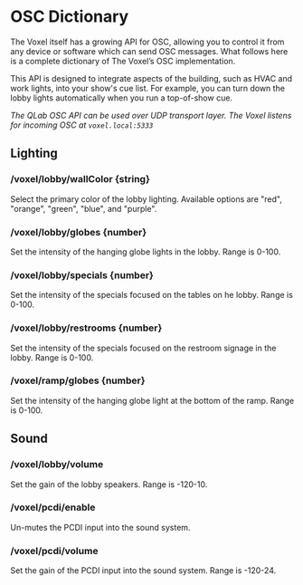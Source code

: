 # OSC Dictionary

The Voxel itself has a growing API for OSC, allowing you to control it from any device or software which can send OSC messages. What follows here is a complete dictionary of The Voxel’s OSC implementation.

This API is designed to integrate aspects of the building, such as HVAC and work lights, into your show's cue list. For example, you can turn down the lobby lights automatically when you run a top-of-show cue.

*The QLab OSC API can be used over UDP transport layer. The Voxel listens for incoming OSC at `voxel.local:5333`*

## Lighting

### /voxel/lobby/wallColor {string}
Select the primary color of the lobby lighting. Available options are "red", "orange", "green", "blue", and "purple".

### /voxel/lobby/globes {number}
Set the intensity of the hanging globe lights in the lobby. Range is 0-100.

### /voxel/lobby/specials {number}
Set the intensity of the specials focused on the tables on he lobby. Range is 0-100.

### /voxel/lobby/restrooms {number}
Set the intensity of the specials focused on the restroom signage in the lobby. Range is 0-100.

### /voxel/ramp/globes {number}
Set the intensity of the hanging globe light at the bottom of the ramp. Range is 0-100.

## Sound

### /voxel/lobby/volume
Set the gain of the lobby speakers. Range is -120-10. 

### /voxel/pcdi/enable
Un-mutes the PCDI input into the sound system.

### /voxel/pcdi/volume
Set the gain of the PCDI input into the sound system. Range is -120-24. 

